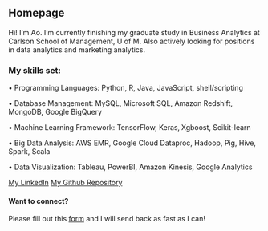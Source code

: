 
## Homepage

Hi! I’m Ao. I’m currently finishing my graduate study in Business Analytics at Carlson School of Management, U of M. Also actively looking for positions in data analytics and marketing analytics.

### My skills set:
•	Programming Languages: Python, R, Java, JavaScript, shell/scripting   

•	Database Management: MySQL, Microsoft SQL, Amazon Redshift, MongoDB, Google BigQuery   

•	Machine Learning Framework: TensorFlow, Keras‚ Xgboost, Scikit-learn   

•	Big Data Analysis: AWS EMR, Google Cloud Dataproc, Hadoop, Pig, Hive, Spark, Scala   

•	Data Visualization: Tableau, PowerBI, Amazon Kinesis, Google Analytics   

 [My LinkedIn][1] 
[My Github Repository][2]

#### Want to connect?

Please fill out this [form][3] and I will send back as fast as I can!

[1]:	https://www.linkedin.com/in/aoliu95/
[2]:	https://github.com/aoliu95
[3]:	https://goo.gl/forms/Mii3eopcZbfhr5K32
